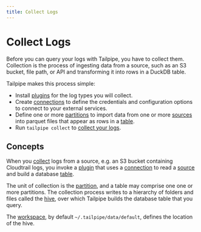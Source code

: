 ```yaml
---
title: Collect Logs
---
```


# Collect Logs

Before you can query your logs with Tailpipe, you have to collect them.  Collection is the process of ingesting data from a source, such as an S3 bucket, file path, or API and transforming it into rows in a DuckDB table.


Tailpipe makes this process simple:
- Install [plugins]() for the log types you will collect.
- Create [connections]() to define the credentials and configuration options to connect to your external services.
- Define one or more [partitions]() to import data from one or more [sources]() into parquet files that appear as rows in a [table]().
- Run `tailpipe collect` to [collect your logs]().

## Concepts

When you [collect](/docs/manage/collection) logs from a source, e.g. an S3 bucket containing Cloudtrail logs, you invoke a [plugin](/docs/manage/plugin) that uses a [connection](/docs/manage/connection) to read a [source](/docs/manage/source) and build a database [table](/docs/manage/table). 

The unit of collection is the [partition](/docs/manage/partition), and a table may comprise one one or more partitions. The collection process writes to a hierarchy of folders and files called the [hive](/docs/manage/partition#hive-partitioning), over which Tailpipe builds the database table that you query. 

The [workspace](/docs/manage/workspace), by default `~/.tailpipe/data/default`, defines the location of the hive.




<!--

---
title: Manage Tailpipe
---

# Manage Tailpipe

Tailpipe is simple to install, it's distributed as a single binary file that you can [download and run](/downloads). Use Tailpipe to collect logs, then query them. 

## Concepts

When you [collect](/docs/manage/collection) logs from a source, e.g. an S3 bucket containing Cloudtrail logs, you invoke a [plugin](/docs/manage/plugin) that uses a [connection](/docs/manage/connection) to read a [source](/docs/manage/source) and build a database [table](/docs/manage/table). 

The unit of collection is the [partition](/docs/manage/partition), and a table may comprise one one or more partitions. The collection process writes to a hierarchy of folders and files called the [hive](/docs/manage/partition#hive-partitioning), over which Tailpipe builds the database table that you query. 

The [workspace](/docs/manage/workspace), by default `~/.tailpipe/data/default`, defines the location of the hive.




-->